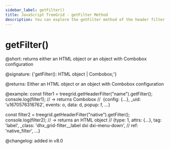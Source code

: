 ```yaml
---
sidebar_label: getFilter()
title: JavaScript TreeGrid - getFilter Method 
description: You can explore the getFilter method of the header filter of TreeGrid in the documentation of the DHTMLX JavaScript UI library. Browse developer guides and API reference, try out code examples and live demos, and download a free 30-day evaluation version of DHTMLX Suite.
---
```


# getFilter()

@short: returns either an HTML object or an object with Combobox configuration

@signature: {'getFilter(): HTML object | Combobox;'}

@returns:
Either an HTML object or an object with Combobox configuration

@example:
const filter1 = treegrid.getHeaderFilter("name").getFilter();
console.log(filter1);
// -> returns Combobox
//  {config: {…}, _uid: 'u1670576316762', events: o, data: d, popup: f, …}


const filter2 = treegrid.getHeaderFilter("native").getFilter();
console.log(filter2);
// -> returns an HTML object
// {type: 1, attrs: {…}, tag: 'label', _class: 'dhx_grid-filter__label dxi dxi-menu-down', 
//   ref: 'native_filter', …}

@changelog:
added in v8.0
